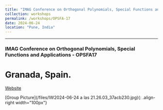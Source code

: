 ```yaml
---
title: "IMAG Conference on Orthogonal Polynomials, Special Functions and Applications - OPSFA17"
collection: workshops
permalink: /workshops/OPSFA-17
date: 2024-06-24
location: "Pune, India"
---
```

---
### IMAG Conference on Orthogonal Polynomials, Special Functions and Applications - OPSFA17
Granada, Spain.
====
[Website](https://opsfa17.com/)

[Group Picture](/files/IW2024-06-24 a las 21.26.03_37acb230.jpg){: .align-right width="100px"}



